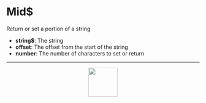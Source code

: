 # Mid&dollar;
Return or set a portion of a string
- **string&dollar;**: The string
- **offset**: The offset from the start of the string
- **number**: The number of characters to set or return
---
<p align="center"><img valign="middle" width="76px" src="https://drive.google.com/uc?export=view&id=1c2KO0LJpvMS9X9CAGV6dOfciR7OWhdKA" /></p>